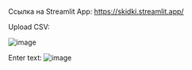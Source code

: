 Сcылка на Streamlit App:
https://skidki.streamlit.app/

Upload CSV:

![image](https://github.com/JuliaLapova/Skidki/assets/119416226/daf80d5e-0014-458d-8eb8-a3e85e3179f9)


Enter text:
![image](https://github.com/JuliaLapova/Skidki/assets/119416226/23bfa493-ae42-4bfa-8837-b198f9ae854a)




